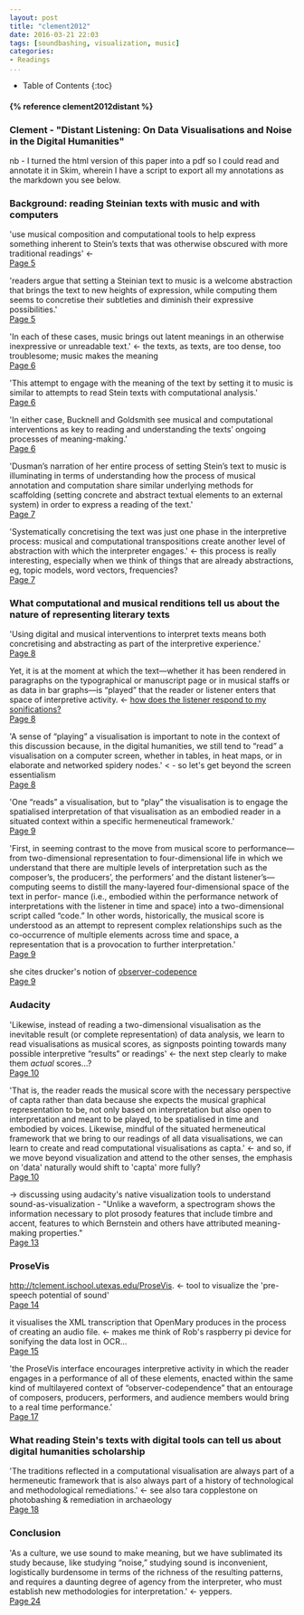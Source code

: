 ```yaml
---
layout: post
title: "clement2012"
date: 2016-03-21 22:03
tags: [soundbashing, visualization, music]
categories:
- Readings
...
```


* Table of Contents
{:toc}

<h4>{% reference clement2012distant %}</h4>

### Clement - "Distant Listening: On Data Visualisations and Noise in the Digital Humanities" ###

nb - I turned the html version of this paper into a pdf so I could read and annotate it in Skim, wherein I have a script to export all my annotations as the markdown you see below.

### Background: reading Steinian texts with music and with computers ###

'use musical composition and computational tools to help express something inherent to Stein’s texts that was otherwise obscured with more traditional readings' <-    
[Page 5](sk://clement2013distant#5)

'readers argue that setting a Steinian text to music is a welcome abstraction that brings the text to new heights of expression, while computing them seems to concretise their subtleties and diminish their expressive possibilities.'   
[Page 5](sk://clement2013distant#5)

'In each of these cases, music brings out latent meanings in an otherwise inexpressive or unreadable text.' <- the texts, as texts, are too dense, too troublesome; music makes the meaning   
[Page 6](sk://clement2013distant#6)

'This attempt to engage with the meaning of the text by setting it to music is similar to attempts to read Stein texts with computational analysis.'   
[Page 6](sk://clement2013distant#6)

'In either case, Bucknell and Goldsmith see musical and computational interventions as key to reading and understanding the texts’ ongoing processes of meaning-making.'   
[Page 6](sk://clement2013distant#6)

'Dusman’s narration of her entire process of setting Stein’s text to music is illuminating in terms of understanding how the process of musical annotation and computation share similar underlying methods for scaffolding (setting concrete and abstract textual elements to an external system) in order to express a reading of the text.'   
[Page 7](sk://clement2013distant#7)

'Systematically concretising the text was just one phase in the interpretive process: musical and computational transpositions create another level of abstraction with which the interpreter engages.' <- this process is really interesting, especially when we think of things that are already abstractions, eg, topic models, word vectors, frequencies?   
[Page 7](sk://clement2013distant#7)

### What computational and musical renditions tell us about the nature of representing literary texts ###

'Using digital and musical interventions to interpret texts means both concretising and abstracting as part of the interpretive experience.'   
[Page 8](sk://clement2013distant#8)

Yet, it is at the moment at which the text—whether it has been rendered in paragraphs on the typographical or manuscript page or in musical staffs or as data in bar graphs—is “played” that the reader or listener enters that space of interpretive activity. <- [how does the listener respond to my sonifications?](#todo:)   
[Page 8](sk://clement2013distant#8)

'A sense of “playing” a visualisation is important to note in the context of this discussion because, in the digital humanities, we still tend to “read” a visualisation on a computer screen, whether in tables, in heat maps, or in elaborate and networked spidery nodes.' < - so let's get beyond the screen essentialism   
[Page 8](sk://clement2013distant#8)

'One “reads” a visualisation, but to “play” the visualisation is to engage the spatialised interpretation of that visualisation as an embodied reader in a situated context within a specific hermeneutical framework.'   
[Page 9](sk://clement2013distant#9)

'First, in seeming contrast to the move from musical score to performance—from two-dimensional representation to four-dimensional life in which we understand that there are multiple levels of interpretation such as the composer’s, the producers’, the performers’ and the distant listener’s—computing seems to distill the many-layered four-dimensional space of the text in perfor- mance (i.e., embodied within the performance network of interpretations with the listener in time and space) into a two-dimensional script called “code.” In other words, historically, the musical score is understood as an attempt to represent complex relationships such as the co-occurrence of multiple elements across time and space, a representation that is a provocation to further interpretation.'   
[Page 9](sk://clement2013distant#9)

she cites drucker's notion of [observer-codepence](#todo:)   
[Page 9](sk://clement2013distant#9)

### Audacity ###

'Likewise, instead of reading a two-dimensional visualisation as the inevitable result (or complete representation) of data analysis, we learn to read visualisations as musical scores, as signposts pointing towards many possible interpretive “results” or readings' <- the next step clearly to make them *actual* scores...?   
[Page 10](sk://clement2013distant#10)

'That is, the reader reads the musical score with the necessary perspective of capta rather than data because she expects the musical graphical representation to be, not only based on interpretation but also open to interpretation and meant to be played, to be spatialised in time and embodied by voices. Likewise, mindful of the situated hermeneutical framework that we bring to our readings of all data visualisations, we can learn to create and read computational visualisations as capta.'  <- and so, if we move beyond visualization and attend to the other senses, the emphasis on 'data' naturally would shift to 'capta' more fully?   
[Page 10](sk://clement2013distant#10)

-> discussing using audacity's native visualization tools to understand sound-as-visualization - "Unlike a waveform, a spectrogram shows the information necessary to plot prosody features that include timbre and accent, features to which Bernstein and others have attributed meaning-making properties."   
[Page 13](sk://clement2013distant#13)

### ProseVis ###

http://tclement.ischool.utexas.edu/ProseVis. <- tool to visualize the 'pre-speech potential of sound'    
[Page 14](sk://clement2013distant#14)

it visualises the XML transcription that OpenMary produces in the process of creating an audio file. <- makes me think of Rob's raspberry pi device for sonifying the data lost in OCR...   
[Page 15](sk://clement2013distant#15)

'the ProseVis interface encourages interpretive activity in which the reader engages in a performance of all of these elements, enacted within the same kind of multilayered context of “observer-codependence” that an entourage of composers, producers, performers, and audience members would bring to a real time performance.'   
[Page 17](sk://clement2013distant#17)

### What reading Stein's texts with digital tools can tell us about digital humanities scholarship ###

'The traditions reflected in a computational visualisation are always part of a hermeneutic framework that is also always part of a history of technological and methodological remediations.' <- see also tara copplestone on photobashing & remediation in archaeology   
[Page 18](sk://clement2013distant#18)

### Conclusion ###

'As a culture, we use sound to make meaning, but we have sublimated its study because, like studying “noise,” studying sound is inconvenient, logistically burdensome in terms of the richness of the resulting patterns, and requires a daunting degree of agency from the interpreter, who must establish new methodologies for interpretation.' <- yeppers.   
[Page 24](sk://clement2013distant#24)
